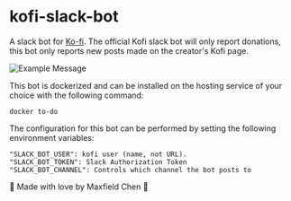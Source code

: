# kofi-slack-bot
A slack bot for [Ko-fi](https://ko-fi.com). The official Kofi slack bot will only report donations, this bot only reports new posts made on the creator's Kofi page.

![Example Message](https://maxfieldchen.com/images/kofi-slack-bot.png)

This bot is dockerized and can be installed on the hosting service of your choice with the following command:

`docker to-do`

The configuration for this bot can be performed by setting the following environment variables:

```
"SLACK_BOT_USER": kofi user (name, not URL).
"SLACK_BOT_TOKEN": Slack Authorization Token
"SLACK_BOT_CHANNEL": Controls which channel the bot posts to
```

💖 Made with love by Maxfield Chen 💖
